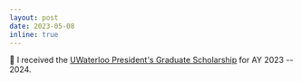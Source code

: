 ```yaml
---
layout: post
date: 2023-05-08
inline: true
---
```


:pray: I received the [UWaterloo President's Graduate Scholarship](https://uwaterloo.ca/graduate-studies-postdoctoral-affairs/current-students/internal-waterloo-awards/presidents-graduate-scholarship) for AY 2023 -- 2024.